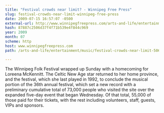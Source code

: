 ```yaml
---
title: "Festival crowds near limit? - Winnipeg Free Press"
slug: festival-crowds-near-limit-winnipeg-free-press
date: 2009-07-15 16:57:07 -0500
external-url: http://www.winnipegfreepress.com/arts-and-life/entertainment/music/festival-crowds-near-limit-50615062.html
hash: 87887c2506d37f4f71b539e4f844c969
year: 2009
month: 07
scheme: http
host: www.winnipegfreepress.com
path: /arts-and-life/entertainment/music/festival-crowds-near-limit-50615062.html

---
```


The Winnipeg Folk Festival wrapped up Sunday with a homecoming for Loreena McKennitt.
The Celtic New Age star returned to her home province, and the festival, which she last played in 1992, to conclude the musical portion of the 36th annual festival, which set a new record with a preliminary cumulative total of 73,000 people who visited the site over the expanded five-day event that began Wednesday. Of that total, 55,000 of those paid for their tickets, with the rest including volunteers, staff, guests, VIPs and sponsors.
